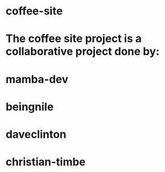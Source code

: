 # coffee-site

# The coffee site project is a collaborative project done by: 

# mamba-dev

# beingnile

# daveclinton

# christian-timbe
